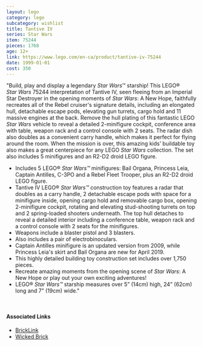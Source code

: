 ```yaml
---
layout: lego
category: lego
subcategory: wishlist
title: Tantive IV
series: Star Wars
item: 75244
pieces: 1768
age: 12+
link: https://www.lego.com/en-ca/product/tantive-iv-75244
date: 1999-01-01
cost: 350
---
```


"Build, play and display a legendary _Star Wars_™ starship! This LEGO® _Star Wars_ 75244 interpretation of Tantive IV, seen fleeing from an Imperial Star Destroyer in the opening moments of _Star Wars_: A New Hope, faithfully recreates all of the Rebel cruiser's signature details, including an elongated hull, detachable escape pods, elevating gun turrets, cargo hold and 11 massive engines at the back. Remove the hull plating of this fantastic LEGO _Star Wars_ vehicle to reveal a detailed 2-minifigure cockpit, conference area with table, weapon rack and a control console with 2 seats. The radar dish also doubles as a convenient carry handle, which makes it perfect for flying around the room. When the mission is over, this amazing kids’ buildable toy also makes a great centerpiece for any LEGO _Star Wars_ collection. The set also includes 5 minifigures and an R2-D2 droid LEGO figure.

* Includes 5 LEGO® _Star Wars™_ minifigures: Bail Organa, Princess Leia, Captain Antilles, C-3PO and a Rebel Fleet Trooper, plus an R2-D2 droid LEGO figure.
* Tantive IV LEGO® _Star Wars™_ construction toy features a radar that doubles as a carry handle, 2 detachable escape pods with space for a minifigure inside, opening cargo hold and removable cargo box, opening 2-minifigure cockpit, rotating and elevating stud-shooting turrets on top and 2 spring-loaded shooters underneath. The top hull detaches to reveal a detailed interior including a conference table, weapon rack and a control console with 2 seats for the minifigures.
* Weapons include a blaster pistol and 3 blasters.
* Also includes a pair of electrobinoculars.
* Captain Antilles minifigure is an updated version from 2009, while Princess Leia's skirt and Bail Organa are new for April 2019.
* This highly detailed building toy construction set includes over 1,750 pieces.
* Recreate amazing moments from the opening scene of _Star Wars_: A New Hope or play out your own exciting adventures!
* LEGO® _Star Wars™_ starship measures over 5” (14cm) high, 24” (62cm) long and 7” (19cm) wide."

<br>

#### Associated Links

* [BrickLink](https://www.bricklink.com/v2/catalog/catalogitem.page?S=75244-1)
* [Wicked Brick](https://www.wickedbrick.com/products/display-solutions-for-lego-star-wars-tantive-iv-10198)
